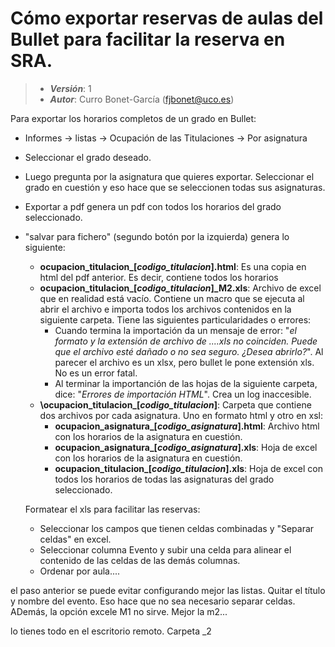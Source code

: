 # Cómo exportar reservas de aulas del Bullet para facilitar la reserva en SRA.


> + **_Versión_**: 1
> + **_Autor_**: Curro Bonet-García (fjbonet@uco.es)



Para exportar los horarios completos de un grado en Bullet:
+ Informes -> listas -> Ocupación de las Titulaciones -> Por asignatura
+ Seleccionar el grado deseado.
+ Luego pregunta por la asignatura que quieres exportar. Seleccionar el grado en cuestión y eso hace que se seleccionen todas sus asignaturas.
+ Exportar a pdf genera un pdf con todos los horarios del grado seleccionado.
+ "salvar para fichero" (segundo botón por la izquierda) genera lo siguiente:
  + **ocupacion_titulacion_[*codigo_titulacion*].html**: Es una copia en html del pdf anterior. Es decir, contiene todos los horarios
  + **ocupacion_titulacion_[*codigo_titulacion*]_M2.xls**: Archivo de excel que en realidad está vacío. Contiene un macro que se ejecuta al abrir el archivo e importa todos los archivos contenidos en la siguiente carpeta. Tiene las siguientes particularidades o errores:
    + Cuando termina la importación da un mensaje de error: "*el formato y la extensión de archivo de ....xls no coinciden. Puede que el archivo esté dañado o no sea seguro. ¿Desea abrirlo?*". Al parecer el archivo es un xlsx, pero bullet le pone extensión xls. No es un error fatal.
    + Al terminar la importanción de las hojas de la siguiente carpeta, dice: "*Errores de importación HTML*". Crea un log inaccesible. 
  + **\ocupacion_titulacion_[*codigo_titulacion*]**: Carpeta que contiene dos archivos por cada asignatura. Uno en formato html y otro en xsl:
    + **ocupacion_asignatura_[*codigo_asignatura*].html**: Archivo html con los horarios de la asignatura en cuestión.
    + **ocupacion_asignatura_[*codigo_asignatura*].xls**: Hoja de excel con los horarios de la asignatura en cuestión.
    + **ocupacion_titulacion_[*codigo_titulacion*].xls**: Hoja de excel con todos los horarios de todas las asignaturas del grado seleccionado. 
  
  
  
  
  Formatear el xls para facilitar las reservas: 
  + Seleccionar los campos que tienen celdas combinadas y "Separar celdas" en excel.
  + Seleccionar columna Evento y subir una celda para alinear el contenido de las celdas de las demás columnas.
  + Ordenar por aula....


el paso anterior se puede evitar configurando mejor las listas. Quitar el título y nombre del evento. Eso hace que no sea necesario separar celdas. ADemás, la opción excele M1 no sirve. Mejor la m2...

lo tienes todo en el escritorio remoto. Carpeta _2
